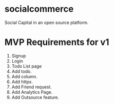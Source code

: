 # socialcommerce
Social Capital in an open source platform.


# MVP Requirements for v1

1. Signup
2. Login
3. Todo List page
4. Add todo.
5. Add column.
6. Add http*s*.
7. Add Friend request.
8. Add Analytics Page.
9. Add Outsource feature.
